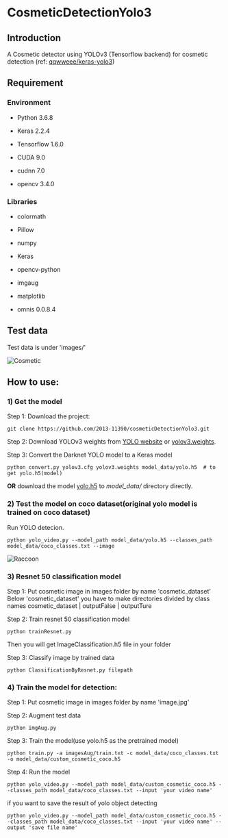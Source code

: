 # CosmeticDetectionYolo3

## Introduction

A Cosmetic detector using YOLOv3 (Tensorflow backend) for cosmetic detection (ref: [qqwweee/keras-yolo3](https://github.com/qqwweee/keras-yolo3))

## Requirement

### Environment
- Python 3.6.8

- Keras 2.2.4

- Tensorflow 1.6.0

- CUDA 9.0

- cudnn 7.0

- opencv 3.4.0

### Libraries
- colormath

- Pillow

- numpy

- Keras

- opencv-python

- imgaug

- matplotlib

- omnis 0.0.8.4

## Test data

Test data is under 'images/'

![Cosmetic](pictures/image.jpg)

## How to use:

### 1) Get the model

Step 1: Download the project:
```
git clone https://github.com/2013-11390/cosmeticDetectionYolo3.git
```

Step 2: Download YOLOv3 weights from [YOLO website](http://pjreddie.com/darknet/yolo/) or [yolov3.weights](https://drive.google.com/uc?id=1owAyOwfpwxpbs0BLWPkwT0srRUTpFHIn&export=download).

Step 3: Convert the Darknet YOLO model to a Keras model 
```
python convert.py yolov3.cfg yolov3.weights model_data/yolo.h5	# to get yolo.h5(model)
```

**OR** download the model [yolo.h5](https://drive.google.com/uc?export=download&confirm=8R0l&id=1Dd-uUhhXvosXiIIZM8tiXoZyENJxIY4u) to *model_data/* directory directly.

### 2) Test the model on coco dataset(original yolo model is trained on coco dataset)
Run YOLO detecion.
```
python yolo_video.py --model_path model_data/yolo.h5 --classes_path model_data/coco_classes.txt --image
```

![Raccoon](pictures/coco_1.png)

### 3) Resnet 50 classification model
Step 1: Put cosmetic image in images folder by name 'cosmetic_dataset'
Below 'cosmetic_dataset' you have to make directories divided by class names
cosmetic_dataset
  | outputFalse
  | outputTure


Step 2: Train resnet 50 classification model
```
python trainResnet.py
```
Then you will get ImageClassification.h5 file in your folder

Step 3: Classify image by trained data
```
python ClassificationByResnet.py filepath
```

### 4) Train the model for detection:
Step 1: Put cosmetic image in images folder by name 'image.jpg'

Step 2: Augment test data
```
python imgAug.py
```

Step 3: Train the model(use yolo.h5 as the pretrained model) 
```
python train.py -a imagesAug/train.txt -c model_data/coco_classes.txt -o model_data/custom_cosmetic_coco.h5
```

Step 4: Run the model
```
python yolo_video.py --model_path model_data/custom_cosmetic_coco.h5 --classes_path model_data/coco_classes.txt --input 'your video name'
```
if you want to save the result of yolo object detecting
```
python yolo_video.py --model_path model_data/custom_cosmetic_coco.h5 --classes_path model_data/coco_classes.txt --input 'your video name' --output 'save file name'
```
